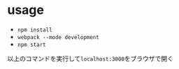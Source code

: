 # usage
- ```npm install```
- ```webpack --mode development```
- ```npm start```

以上のコマンドを実行して```localhost:3000```をブラウザで開く
